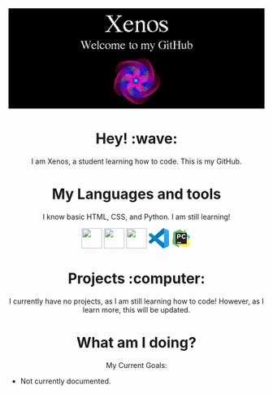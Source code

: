 <img src="bannerxz.png" alt="Xenos' Banner" class="center" />
<h1 align="center">Hey! :wave:</h1>
<p align="center">
  I am Xenos, a student learning how to code. This is my GitHub.
</p>

<h1 align="center">My Languages and tools</h1>
<p align="center">I know basic HTML, CSS, and Python. I am still learning!</p>
<p align="center">
  <img
    src="https://cdn.jsdelivr.net/gh/devicons/devicon/icons/html5/html5-original.svg"
    width="40"
    height="40"
  />
  <img
    src="https://cdn.jsdelivr.net/gh/devicons/devicon/icons/css3/css3-original.svg"
    width="40"
    height="40"
  />
  <img
    src="https://cdn.jsdelivr.net/gh/devicons/devicon/icons/python/python-original.svg"
    width="40"
    height="40"
  />
  <img
    src="logos/vscode.svg"
    width="40"
    height="40"
  />
  <img
    src="logos/pycharm1.png"
    width="40"
    height="40"
  />
</p>
<h1 align="center">Projects :computer:</h1>
<p align="center">
  I currently have no projects, as I am still learning how to code! However, as
  I learn more, this will be updated.
</p>

<h1 align="center">What am I doing?</h1>
<p align="center">My Current Goals:</p>
<ul>
  <li>Not currently documented.</li>
</ul>
